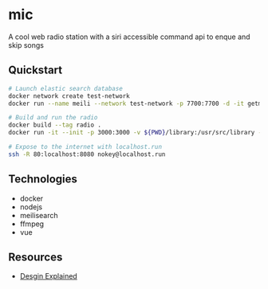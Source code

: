# mic
A cool web radio station with a siri accessible command api to enque and skip songs

## Quickstart
```bash
# Launch elastic search database
docker network create test-network
docker run --name meili --network test-network -p 7700:7700 -d -it getmeili/meilisearch

# Build and run the radio 
docker build --tag radio .
docker run -it --init -p 3000:3000 -v ${PWD}/library:/usr/src/library --network test-network radio

# Expose to the internet with localhost.run
ssh -R 80:localhost:8080 nokey@localhost.run
```

## Technologies
- docker
- nodejs
- meilisearch
- ffmpeg
- vue

## Resources
- [Desgin Explained](READMORE.md)